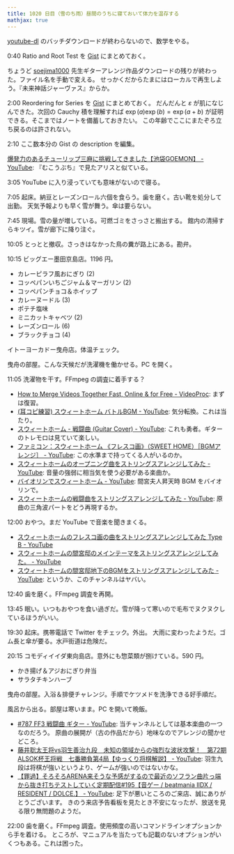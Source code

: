 ```yaml
---
title: 1020 日目（雪のち雨）昼間のうちに寝ておいて体力を温存する
mathjax: true
---
```


[youtube-dl] のバッチダウンロードが終わらないので、数学をやる。

0:40 Ratio and Root Test を [Gist](https://gist.github.com/showa-yojyo/3e884311ceb63681cafa51cea7402f2a) にまとめておく。

ちょうど [soejima1000] 先生ギターアレンジ作品ダウンロードの残りが終わった。ファイル名を手動で変える。
せっかくだからたまにはローカルで再生しよう。『未来神話ジャーヴァス』からか。

2:00 Reordering for Series を [Gist](https://gist.github.com/showa-yojyo/494f6caa906ac3b743457782b0629e04) にまとめておく。
だんだんと $\varepsilon$ が肌になじんできた。次回の Cauchy 積を理解すれば
$\exp(a)\exp(b) = \exp(a+b)$ が証明できる。そこまではノートを備蓄しておきたい。
この年齢でここにまたぞろ立ち戻るのは許されない。

2:10 ここ数本分の Gist の description を編集。

[爆発力のあるチューリップ三麻に挑戦してきました【池袋GOEMON】 - YouTube](https://www.youtube.com/watch?v=4UFaiaWUmtE):
『むこうぶち』で見たアリスと似ている。

3:05 YouTube に入り浸っていても意味がないので寝る。

7:05 起床。納豆とレーズンロール六個を食らう。歯を磨く。古い靴を処分して出勤。
天気予報よりも早く雪が舞う。傘は要らない。

7:45 現場。雪の量が増している。可燃ゴミをさっさと搬出する。
館内の清掃すらキツイ。雪が廊下に降り注ぐ。

10:05 とっとと撤収。さっきはなかった鳥の糞が路上にある。勘弁。

10:15 ビッグエー墨田京島店。1196 円。

* カレーピラフ風おにぎり (2)
* コッペパンいちごジャム＆マーガリン (2)
* コッペパンチョコ＆ホイップ
* カレーヌードル (3)
* ポテチ塩味
* ミニカットキャベツ (2)
* レーズンロール (6)
* ブラックチョコ (4)

イトーヨーカドー曳舟店。体温チェック。

曳舟の部屋。こんな天候だが洗濯機を働かせる。PC を開く。

11:05 洗濯物を干す。FFmpeg の調査に着手する？

* [How to Merge Videos Together Fast, Online &amp; for Free - VideoProc](https://www.videoproc.com/video-process/how-to-merge-videos-together.htm#ffmpeg):
  まずは復習。
* [(耳コピ練習) スウィートホーム バトルBGM - YouTube](https://www.youtube.com/watch?v=sO9sHGmiNOs):
  気分転換。これは当たり。
* [スウィートホーム - 戦闘曲 (Guitar Cover) - YouTube](https://www.youtube.com/watch?v=q8NvoMn_iB8):
  これも勇者。ギターのトレモロは見ていて楽しい。
* [ファミコン：スウィートホーム 《フレスコ画》（SWEET HOME）［BGMアレンジ］ - YouTube](https://www.youtube.com/watch?v=jWKOzfOSdCc):
  この水準まで持ってくる人がいるのか。
* [スウィートホームのオープニング曲をストリングスアレンジしてみた - YouTube](https://www.youtube.com/watch?v=yOfFc0PpzsY):
  音量の強弱に相当気を使う必要がある楽曲か。
* [バイオリンでスウィートホーム - YouTube](https://www.youtube.com/watch?v=js8EOAjWiwI):
  間宮夫人昇天時 BGM をバイオリンで。
* [スウィートホームの戦闘曲をストリングスアレンジしてみた - YouTube](https://www.youtube.com/watch?v=DqQjnxWtRyk):
  原曲の三角波パートをどう再現するか。

12:00 おやつ。まだ YouTube で音楽を聞きまくる。

* [スウィートホームのフレスコ画の曲をストリングスアレンジしてみた Type B - YouTube](https://www.youtube.com/watch?v=tUiOBFqkQhk)
* [スウィートホームの間宮邸のメインテーマをストリングスアレンジしてみた。 - YouTube](https://www.youtube.com/watch?v=FxD-jVVn5G8)
* [スウィートホームの間宮邸地下のBGMをストリングスアレンジしてみた - YouTube](https://www.youtube.com/watch?v=vtjOJqdbI_U):
  というか、このチャンネルはヤバい。

12:40 歯を磨く。FFmpeg 調査を再開。

13:45 眠い。いつもおやつを食い過ぎだ。雪が降って寒いので毛布でヌクヌクしているほうがいい。

19:30 起床。携帯電話で Twitter をチェック。外出。
大雨に変わったようだ。ゴム長と傘が要る。水戸街道は危険だ。

20:15 コモディイイダ東向島店。意外にも惣菜類が捌けている。590 円。

* かき揚げ＆アジおにぎり弁当
* サラタチキンハーブ

曳舟の部屋。入浴＆排便チャレンジ。手順でケツメドを洗浄できる好手順だ。

風呂から出る。部屋は寒いまま。PC を開いて晩飯。

* [#787 FF3 戦闘曲 ギター - YouTube](https://www.youtube.com/watch?v=qk4HsSDoH3E):
  当チャンネルとしては基本楽曲の一つなのだろう。
  原曲の展開が（古の作品だから）地味なのでアレンジの聞かせどころ。
* [藤井聡太王将vs羽生善治九段　未知の領域からの強烈な波状攻撃！　第72期ALSOK杯王将戦　七番勝負第4局【ゆっくり将棋解説】 - YouTube](https://www.youtube.com/watch?v=IK81M862HqE):
  羽生九段は将棋が強いというより、ゲームが強いのではないかな。
* [【罪過】そろそろARENA来そうな予感がするので最近のソフラン曲片っ端から抜き打ちテストしていく定期配信#195【音ゲー / beatmania IIDX / RESIDENT / DOLCE.】 - YouTube](https://www.youtube.com/watch?v=JPvB5TERR7g):
  足下が悪いところのご来店、誠にありがとうございます。
  きのう来店予告看板を見たとき不安になったが、放送を見る限り無問題のようだ。

22:00 歯を磨く。FFmpeg 調査。使用頻度の高いコマンドラインオプションから手を着ける。
ところが、マニュアルを当たっても記載のないオプションがいくつもある。これは困った。

[soejima1000]: https://www.youtube.com/user/soejima1000/videos
[youtube-dl]: https://github.com/ytdl-org/youtube-dl
